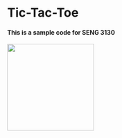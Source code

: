 # Tic-Tac-Toe
#### This is a **sample code** for SENG 3130 

<img src = "https://upload.wikimedia.org/wikipedia/commons/thumb/3/32/Tic_tac_toe.svg/1200px-Tic_tac_toe.svg.png" width = 200>

